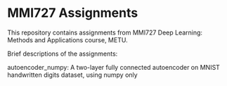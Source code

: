 # MMI727 Assignments
This repository contains assignments from MMI727 Deep Learning: Methods and Applications course, METU.

Brief descriptions of the assignments:

autoencoder_numpy: A two-layer fully connected autoencoder on MNIST handwritten digits dataset, using numpy only
